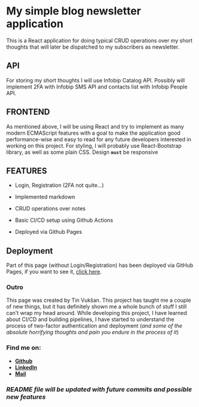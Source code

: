 # My simple blog newsletter application

This is a React application for doing typical CRUD operations over my short thoughts
that will later be dispatched to my subscribers as newsletter.

## API

For storing my short thoughts I will use Infobip Catalog API.
Possibly will implement 2FA with Infobip SMS API and contacts list with Infobip People API. 

## FRONTEND

As mentioned above, I will be using React and try to implement as many modern ECMAScript features
with a goal to make the application good performance-wise and easy to read for any future developers 
interested in working on this project.
For styling, I will probably use React-Bootstrap library, as well as some plain CSS. 
Design **`must`** be responsive

## FEATURES

* Login, Registration (2FA not quite...)

* Implemented markdown

* CRUD operations over notes

* Basic CI/CD setup using Github Actions

* Deployed via Github Pages

## Deployment

Part of this page (without Login/Registration) has been deployed via GitHub Pages, 
if you want to see it, [click here](https://tinvuksan.github.io/blog-newsletter/).

### Outro

This page was created by Tin Vukšan. This project has taught me a couple of new things, 
but it has definitely shown me a whole bunch of stuff I still can't wrap my head around.
While developing this project, I have learned about CI/CD and building pipelines, I have started to 
understand the process of two-factor authentication and deployment (*and some of the absolute horrifying thoughts and pain you endure in the process of it*)

### Find me on: 
* **[Github](https://github.com/TinVuksan/)**
* **[LinkedIn](https://www.linkedin.com/in/tin-vuksan-/)**
* **[Mail](tin.vuksan@vuv.hr)**



### *README file will be updated with future commits and possible new features*

